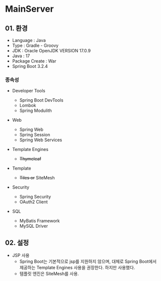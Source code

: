# MainServer

## 01. 환경

* Language : Java
* Type : Gradle - Groovy
* JDK : Oracle OpenJDK VERSION 17.0.9
* Java : 17
* Package Create : War
* Spring Boot 3.2.4

### 종속성

* Developer Tools
  - Spring Boot DevTools
  - Lombok
  - Spring Modulith

* Web
  - Spring Web
  - Spring Session
  - Spring Web Services

* Template Engines
  - ~~Thymeleaf~~

* Template
  - ~~Tiles or~~ SiteMesh

* Security
  - Spring Security
  - OAuth2 Client

* SQL
  - MyBatis Framework
  - MySQL Driver

## 02. 설정

* JSP 사용
  - Spring Boot는 기본적으로 jsp를 지원하지 않으며, 대체로 Spring Boot에서 제공하는 Template Engines 사용을 권장한다. 하지만 사용했다.
  - 템플릿 엔진은 SiteMesh를 사용.

